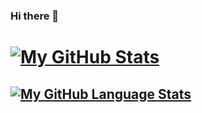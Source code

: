### Hi there 👋

# [![My GitHub Stats](https://github-readme-stats.vercel.app/api/?username=PrateekKumar1709&count_private=true&theme=tokyonight&showicons=true)]()
## [![My GitHub Language Stats](https://github-readme-stats.vercel.app/api/top-langs/?username=PrateekKumar1709&langs_count=5&theme=tokyonight)]()
<!--
**PrateekKumar1709/PrateekKumar1709** is a ✨ _special_ ✨ repository because its `README.md` (this file) appears on your GitHub profile.

Here are some ideas to get you started:

- 🔭 I’m currently working on ...
- 🌱 I’m currently learning ...
- 👯 I’m looking to collaborate on ...
- 🤔 I’m looking for help with ...
- 💬 Ask me about ...
- 📫 How to reach me: ...
- 😄 Pronouns: ...
- ⚡ Fun fact: ...
-->
